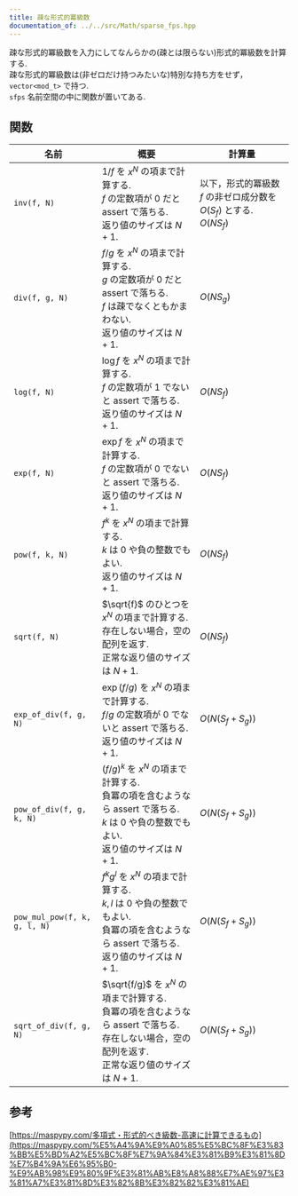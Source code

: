 ```yaml
---
title: 疎な形式的冪級数
documentation_of: ../../src/Math/sparse_fps.hpp
---
```


疎な形式的冪級数を入力にしてなんらかの(疎とは限らない)形式的冪級数を計算する. \
疎な形式的冪級数は(非ゼロだけ持つみたいな)特別な持ち方をせず， `vector<mod_t>` で持つ. \
`sfps` 名前空間の中に関数が置いてある.

## 関数

|名前|概要|計算量|
|---|---|---|
|`inv(f, N)`|$1/f$ を $x^N$ の項まで計算する. <br> $f$ の定数項が 0 だとassert で落ちる. <br> 返り値のサイズは $N+1$. |以下，形式的冪級数 $f$ の非ゼロ成分数を $O(S_f)$ とする. <br> $O(NS_f)$|
|`div(f, g, N)`| $f/g$ を $x^N$ の項まで計算する. <br> $g$ の定数項が 0 だとassert で落ちる. <br> $f$ は疎でなくともかまわない.　<br> 返り値のサイズは $N+1$. | $O(NS_g)$|
|`log(f, N)`| $\log f$ を $x^N$ の項まで計算する. <br> $f$ の定数項が 1 でないと assert で落ちる.  <br> 返り値のサイズは $N+1$. | $O(NS_f)$|
|`exp(f, N)`| $\exp f$ を $x^N$ の項まで計算する. <br> $f$ の定数項が 0 でないと assert で落ちる.  <br> 返り値のサイズは $N+1$. | $O(NS_f)$|
|`pow(f, k, N)`| $f^k$ を $x^N$ の項まで計算する.<br> $k$ は $0$ や負の整数でもよい. <br> 返り値のサイズは $N+1$. | $O(NS_f)$|
|`sqrt(f, N)`| $\sqrt{f}$ のひとつを $x^N$ の項まで計算する.　<br> 存在しない場合，空の配列を返す. <br> 正常な返り値のサイズは $N+1$. | $O(NS_f)$|
|`exp_of_div(f, g, N)`| $\exp (f/g)$ を $x^N$ の項まで計算する. <br> $f/g$ の定数項が 0 でないと assert で落ちる. <br> 返り値のサイズは $N+1$. | $O(N(S_f+S_g))$|
|`pow_of_div(f, g, k, N)`| $(f/g)^k$ を $x^N$ の項まで計算する. <br> 負冪の項を含むようなら assert で落ちる. <br> $k$ は $0$ や負の整数でもよい. <br> 返り値のサイズは $N+1$. | $O(N(S_f+S_g))$ |
|`pow_mul_pow(f, k, g, l, N)`| $f^kg^l$ を $x^N$ の項まで計算する.<br> $k,l$ は $0$ や負の整数でもよい. <br> 負冪の項を含むようなら assert で落ちる. <br> 返り値のサイズは $N+1$. | $O(N(S_f+S_g))$|
|`sqrt_of_div(f, g, N)`| $\sqrt{f/g}$ を $x^N$ の項まで計算する. <br> 負冪の項を含むようなら assert で落ちる. <br> 存在しない場合，空の配列を返す. <br> 正常な返り値のサイズは $N+1$. | $O(N(S_f+S_g))$|

## 参考
[https://maspypy.com/多項式・形式的べき級数-高速に計算できるもの](https://maspypy.com/%E5%A4%9A%E9%A0%85%E5%BC%8F%E3%83%BB%E5%BD%A2%E5%BC%8F%E7%9A%84%E3%81%B9%E3%81%8D%E7%B4%9A%E6%95%B0-%E9%AB%98%E9%80%9F%E3%81%AB%E8%A8%88%E7%AE%97%E3%81%A7%E3%81%8D%E3%82%8B%E3%82%82%E3%81%AE)